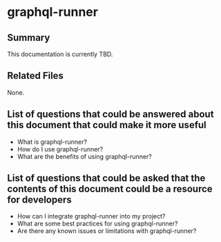 # graphql-runner

## Summary
This documentation is currently TBD.

## Related Files
None.

## List of questions that could be answered about this document that could make it more useful
- What is graphql-runner?
- How do I use graphql-runner?
- What are the benefits of using graphql-runner?

## List of questions that could be asked that the contents of this document could be a resource for developers
- How can I integrate graphql-runner into my project?
- What are some best practices for using graphql-runner?
- Are there any known issues or limitations with graphql-runner?